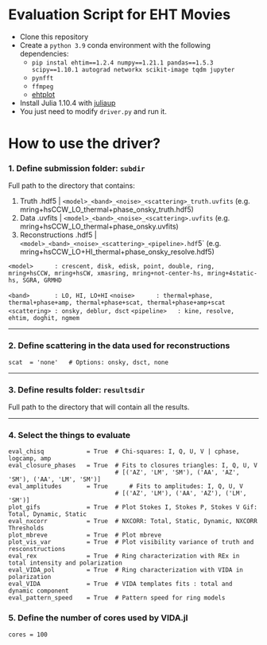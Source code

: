 # Evaluation Script for EHT Movies

- Clone this repository
- Create a `python 3.9` conda environment with the following dependencies:
    - `pip instal ehtim==1.2.4 numpy==1.21.1 pandas==1.5.3 scipy==1.10.1 autograd networkx scikit-image tqdm jupyter`
    - `pynfft`
    - `ffmpeg`
    - [ehtplot](https://github.com/liamedeiros/ehtplot)
- Install Julia 1.10.4 with [juliaup](https://github.com/JuliaLang/juliaup)
- You just need to modify `driver.py` and run it.


# How to use the driver?

### 1. Define submission folder: `subdir`
Full path to the directory that contains: 
1) Truth .hdf5             | `<model>_<band>_<noise>_<scattering>_truth.uvfits` (e.g. mring+hsCCW_LO_thermal+phase_onsky_truth.hdf5)
2) Data .uvfits     | `<model>_<band>_<noise>_<scattering>.uvfits` (e.g. mring+hsCCW_LO_thermal+phase_onsky.uvfits)
3) Reconstructions .hdf5 | `<model>_<band>_<noise>_<scattering>_<pipeline>.hdf`5` (e.g. mring+hsCCW_LO+HI_thermal+phase_onsky_resolve.hdf5)

`<model>      : crescent, disk, edisk, point, double, ring, 
               mring+hsCCW, mring+hsCW, xmasring, mring+not-center-hs, mring+4static-hs,
               SGRA, GRMHD`
         
`<band>       : LO, HI, LO+HI`
`<noise>      : thermal+phase, thermal+phase+amp, thermal+phase+scat, thermal+phase+amp+scat`
`<scattering> : onsky, deblur, dsct`
`<pipeline>   : kine, resolve, ehtim, doghit, ngmem`

---
### 2. Define scattering in the data used for reconstructions

```
scat  = 'none'   # Options: onsky, dsct, none
```

---         
### 3. Define results folder: `resultsdir`
Full path to the directory that will contain all the results.

---
### 4. Select the things to evaluate

```
eval_chisq            = True  # Chi-squares: I, Q, U, V | cphase, logcamp, amp
eval_closure_phases   = True  # Fits to closures triangles: I, Q, U, V
                              # [('AZ', 'LM', 'SM'), ('AA', 'AZ', 'SM'), ('AA', 'LM', 'SM')]
eval_amplitudes       = True      # Fits to amplitudes: I, Q, U, V
                              # [('AZ', 'LM'), ('AA', 'AZ'), ('LM', 'SM')]                          
plot_gifs             = True  # Plot Stokes I, Stokes P, Stokes V Gif: Total, Dynamic, Static
eval_nxcorr           = True  # NXCORR: Total, Static, Dynamic, NXCORR Thresholds
plot_mbreve           = True  # Plot mbreve
plot_vis_var          = True  # Plot visibility variance of truth and resconstructions
eval_rex              = True  # Ring characterization with REx in total intensity and polarization
eval_VIDA_pol         = True  # Ring characterization with VIDA in polarization
eval_VIDA             = True  # VIDA templates fits : total and dynamic component
eval_pattern_speed    = True  # Pattern speed for ring models
```

### 5. Define the number of cores used by VIDA.jl

``` cores = 100 ```